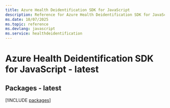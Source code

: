 ```yaml
---
title: Azure Health Deidentification SDK for JavaScript
description: Reference for Azure Health Deidentification SDK for JavaScript
ms.date: 10/07/2025
ms.topic: reference
ms.devlang: javascript
ms.service: healthdeidentification
---
```

# Azure Health Deidentification SDK for JavaScript - latest
## Packages - latest
[!INCLUDE [packages](health-deidentification-index.md)]